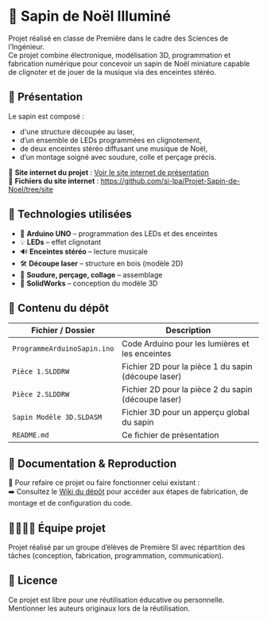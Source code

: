 # 🎄 Sapin de Noël Illuminé

Projet réalisé en classe de Première dans le cadre des Sciences de l’Ingénieur.  
Ce projet combine électronique, modélisation 3D, programmation et fabrication numérique pour concevoir un sapin de Noël miniature capable de clignoter et de jouer de la musique via des enceintes stéréo.

## 📸 Présentation

Le sapin est composé :
- d'une structure découpée au laser,
- d’un ensemble de LEDs programmées en clignotement,
- de deux enceintes stéréo diffusant une musique de Noël,
- d’un montage soigné avec soudure, colle et perçage précis.

🔗 **Site internet du projet** : [Voir le site internet de présentation](https://si-lpa.github.io/Projet-Sapin-de-Noel/index.html)<br>
📁 **Fichiers du site internet** : https://github.com/si-lpa/Projet-Sapin-de-Noel/tree/site

## 🧠 Technologies utilisées

- 🔌 **Arduino UNO** – programmation des LEDs et des enceintes
- 💡 **LEDs** – effet clignotant
- 🔊 **Enceintes stéréo** – lecture musicale
- 🛠️ **Découpe laser** – structure en bois (modèle 2D)
- 🔩 **Soudure, perçage, collage** – assemblage
- 🧰 **SolidWorks** – conception du modèle 3D

## 📂 Contenu du dépôt

| Fichier / Dossier            | Description                                              |
|------------------------------|----------------------------------------------------------|
| `ProgrammeArduinoSapin.ino`  | Code Arduino pour les lumières et les enceintes          |
| `Pièce 1.SLDDRW`             | Fichier 2D pour la pièce 1 du sapin (découpe laser)      |
| `Pièce 2.SLDDRW`             | Fichier 2D pour la pièce 2 du sapin (découpe laser)      |
| `Sapin Modèle 3D.SLDASM`     | Fichier 3D pour un apperçu global du sapin               |
| `README.md`                  | Ce fichier de présentation                               |

## 📖 Documentation & Reproduction

🔧 Pour refaire ce projet ou faire fonctionner celui existant :  
➡️ Consultez le [Wiki du dépôt](../../wiki) pour accéder aux étapes de fabrication, de montage et de configuration du code.

## 👨‍👩‍👧‍👦 Équipe projet

Projet réalisé par un groupe d’élèves de Première SI avec répartition des tâches (conception, fabrication, programmation, communication).

## 📢 Licence

Ce projet est libre pour une réutilisation éducative ou personnelle. Mentionner les auteurs originaux lors de la réutilisation.
